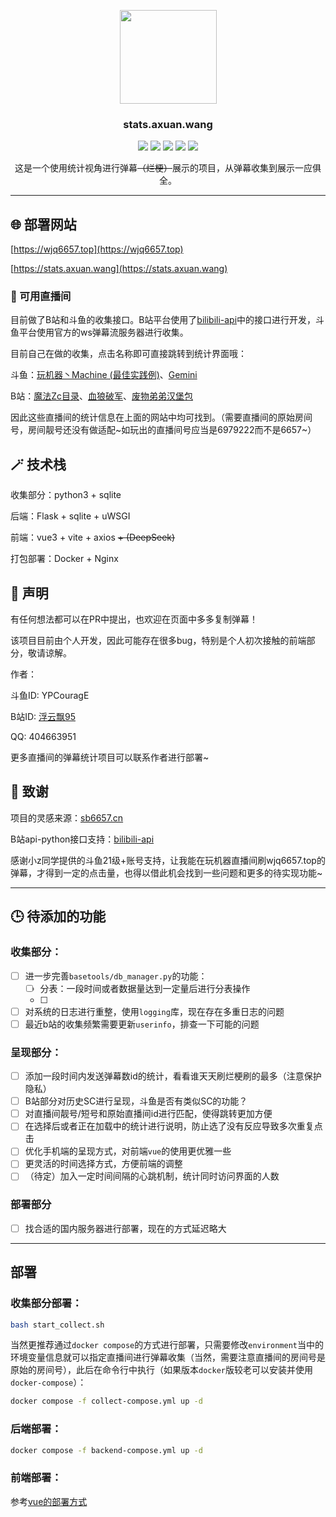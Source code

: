<p align="center">
    <img src="https://media.axuan.wang/favicon.jpg" width="155" height="150"/>
    <h3 align="center">stats.axuan.wang</h3>
    <p align="center">
        <a href="https://github.com/pignoi/danmaku-stats"><img src="https://img.shields.io/github/languages/code-size/pignoi/danmaku-stats?color=blueviolet"></a>
        <a href="https://github.com/pignoi/danmaku-stats"><img src="https://img.shields.io/github/stars/pignoi/danmaku-stats?color=green"></a>
        <a href="https://github.com/pignoi/danmaku-stats"><img src="https://img.shields.io/github/commit-activity/m/pignoi/danmaku-stats?color=9cf"></a>
        <a href="https://github.com/pignoi/danmaku-stats"><img src="https://img.shields.io/github/last-commit/pignoi/danmaku-stats"></a>
        <a href="https://github.com/pignoi/danmaku-stats"><img src="https://img.shields.io/github/languages/count/pignoi/danmaku-stats
"></a>
    </p>
    <p align="center"">
    这是一个使用统计视角进行弹幕<del>（烂梗）</del>展示的项目，从弹幕收集到展示一应俱全。
    </p>    
</p>

-----

## 🌐 部署网站

[https://wjq6657.top](https://wjq6657.top)

[https://stats.axuan.wang](https://stats.axuan.wang)

### 🪩 可用直播间

目前做了B站和斗鱼的收集接口。B站平台使用了[bilibili-api](https://github.com/Nemo2011/bilibili-api)中的接口进行开发，斗鱼平台使用官方的ws弹幕流服务器进行收集。

目前自己在做的收集，点击名称即可直接跳转到统计界面哦：

斗鱼：[玩机器丶Machine (最佳实践例)](https://wjq6657.top)、[Gemini](https://stats.axuan.wang/stats?platform=douyu&room_id=36252)

B站：[魔法Zc目录](https://stats.axuan.wang/stats?platform=bilibili&room_id=3044248)、[血狼破军](https://stats.axuan.wang/stats?platform=bilibili&room_id=8432038)、[废物弟弟汉堡包](https://stats.axuan.wang/stats?platform=bilibili&room_id=8604981)

因此这些直播间的统计信息在上面的网站中均可找到。（需要直播间的原始房间号，房间靓号还没有做适配~如玩出的直播间号应当是6979222而不是6657~）

## 🪄 技术栈

收集部分：python3 + sqlite

后端：Flask + sqlite + uWSGI

前端：vue3 + vite + axios ~~+ (DeepSeek)~~

打包部署：Docker + Nginx

## 🚩 声明

有任何想法都可以在PR中提出，也欢迎在页面中多多复制弹幕！

该项目目前由个人开发，因此可能存在很多bug，特别是个人初次接触的前端部分，敬请谅解。

作者：

斗鱼ID: YPCouragE

B站ID: [浮云飘95](https://space.bilibili.com/442819260)

QQ: 404663951

更多直播间的弹幕统计项目可以联系作者进行部署~

## 🎈 致谢

项目的灵感来源：[sb6657.cn](https://github.com/SEhzm/sb6657/)

B站api-python接口支持：[bilibili-api](https://github.com/Nemo2011/bilibili-api)

感谢小z同学提供的斗鱼21级+账号支持，让我能在玩机器直播间刷wjq6657.top的弹幕，才得到一定的点击量，也得以借此机会找到一些问题和更多的待实现功能~

-----

## 🕒️ 待添加的功能

### 收集部分：
- [ ] 进一步完善`basetools/db_manager.py`的功能：
  - [ ] 分表：一段时间或者数据量达到一定量后进行分表操作
  - [ ] 
- [ ] 对系统的日志进行重整，使用`logging`库，现在存在多重日志的问题
- [ ] 最近b站的收集频繁需要更新`userinfo`，排查一下可能的问题

### 呈现部分：
- [ ] 添加一段时间内发送弹幕数id的统计，看看谁天天刷烂梗刷的最多（注意保护隐私）
- [ ] B站部分对历史SC进行呈现，斗鱼是否有类似SC的功能？
- [ ] 对直播间靓号/短号和原始直播间id进行匹配，使得跳转更加方便
- [ ] 在选择后或者正在加载中的统计进行说明，防止选了没有反应导致多次重复点击
- [ ] 优化手机端的呈现方式，对前端`vue`的使用更优雅一些
- [ ] 更灵活的时间选择方式，方便前端的调整
- [ ] （待定）加入一定时间间隔的心跳机制，统计同时访问界面的人数

### 部署部分
- [ ] 找合适的国内服务器进行部署，现在的方式延迟略大

-----

## 部署

### 收集部分部署：
```bash
bash start_collect.sh
```
当然更推荐通过`docker compose`的方式进行部署，只需要修改`environment`当中的环境变量信息就可以指定直播间进行弹幕收集（当然，需要注意直播间的房间号是原始的房间号），此后在命令行中执行（如果版本`docker`版较老可以安装并使用`docker-compose`）：
```bash
docker compose -f collect-compose.yml up -d
```

### 后端部署：
```bash
docker compose -f backend-compose.yml up -d
```

### 前端部署：

参考[vue的部署方式](./webui/frontend-vue/README.md)
